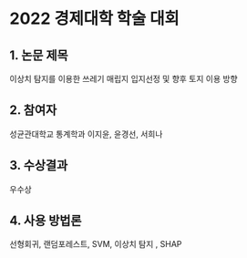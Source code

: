 # 2022 경제대학 학술 대회

## 1. 논문 제목 
이상치 탐지를 이용한 쓰레기 매립지 입지선정 및 향후 토지 이용 방향 

## 2. 참여자 
성균관대학교 통계학과 이지윤, 윤경선, 서희나

## 3. 수상결과
우수상

## 4. 사용 방법론 
선형회귀, 랜덤포레스트, SVM, 이상치 탐지 , SHAP
